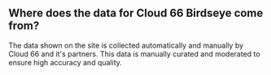 ## Where does the data for Cloud 66 Birdseye come from?
The data shown on the site is collected automatically and manually by Cloud 66 and it's partners. This data is manually curated and moderated to ensure high accuracy and quality.

